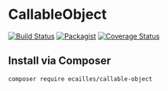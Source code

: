 # CallableObject

[![Build Status][travis-image]][travis-url]
[![Packagist][packagist-image]][packagist-url]
[![Coverage Status][coveralls-image]][coveralls-url]

## Install via Composer

```sh
composer require ecailles/callable-object
```

[travis-image]: https://travis-ci.org/ecailles/callable-object.svg?branch=master
[travis-url]: https://travis-ci.org/ecailles/callable-object

[packagist-image]: https://img.shields.io/packagist/v/ecailles/callable-object.svg
[packagist-url]: https://packagist.org/packages/ecailles/callable-object

[coveralls-image]: https://coveralls.io/repos/ecailles/callable-object/badge.svg?branch=master&service=github
[coveralls-url]: https://coveralls.io/github/ecailles/callable-object?branch=master
